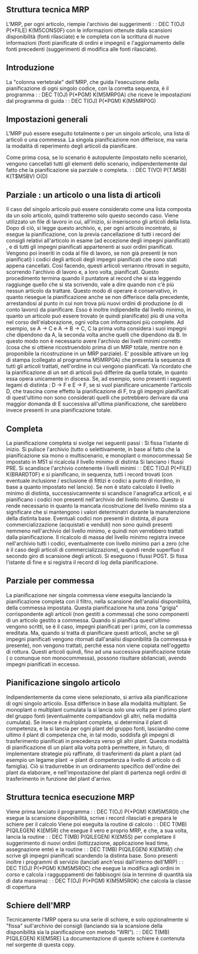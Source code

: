 ## Struttura tecnica MRP
L'MRP, per ogni articolo, riempie i'archivio dei suggerimenti
 :  : DEC T(OJ) P(\*FILE) K(M5CONS0F)
con le informazioni ottenute dalla scansioni disponibilità (fonti rilasciate) e le completa con la scrittura di nuove informazioni (fonti pianificate di ordini e impegni) e l'aggiornamento delle fonti precedenti (suggerimenti di modifica alle fonti rilasciate).

##  Introduzione
La "colonna vertebrale" dell'MRP, che guida l'esecuzione della pianificazione di ogni singolo codice, con la corretta sequenza, è il programma
 :  : DEC T(OJ) P(\*PGM) K(M5MRP0A)
che riceve le impostazioni dal programma di guida
 :  : DEC T(OJ) P(\*PGM) K(M5MRP0G)

## Impostazioni generali
L'MRP può essere eseguito totalmente o per un singolo articolo, una lista di articoli o una commessa.
La singola pianificazione non differisce, ma varia la modalità di reperimento degli articoli da pianificare.

Come prima cosa, se lo scenario è autopulente (impostato nello scenario), vengono cancellati tutti gli elementi dello scenario, indipendentemente dal fatto che la pianificazione sia parziale o completa.
 :  : DEC T(VO) P(T.M5B) K(T$M5BV) O(D)

## Parziale :  un articolo o una lista di articoli
Il caso del singolo articolo può essere considerato come una lista composta da un solo articolo, quindi tratteremo solo questo secondo caso.
Viene utilizzato un file di lavoro in cui, all'inizio, si inseriscono gli articoli della lista.
Dopo di ciò, si legge questo archivio, e, per ogni articolo incontrato, si esegue la pianificazione, con la previa cancellazione di tutti i record dei consigli relativi all'articolo in esame (ad eccezione degli impegni pianificati) , e di tutti gli impegni pianificati appartenenti ai suoi ordini pianificati. Vengono poi inseriti in coda al file di lavoro, se non già presenti (e non pianificati) i codici degli articoli degli impegni pianificati che sono stati appena cancellati. Così facendo, questi articoli verranno ritrovati in seguito, scorrendo l'archivio di lavoro e, a loro volta, pianificatI.
Questo procedimento termina quando il puntatore al record che si sta leggendo raggiunge quello che si sta scrivendo, vale a dire quando non c'è più nessun articolo da trattare.
Questo modo di operare è conservativo, in quanto riesegue la pianificazione anche se non differisce dalla precedente, arrestandosi al punto in cui non trova più nuovi ordini di produzione (o di conto lavoro) da pianificare.
Esso è inoltre indipendelte dal livello minimo, in quanto un articolo può essere trovato (e quindi pianificato) più di una volta nel corso dell'elaborazione, ogni volta con informazioni più complete. Ad esempio, se A -> C e A -> B -> C, C la prima volta considera i suoi impegni che dipendono da A, la seconda volta anche quelli che dipendono da B. In questo modo non è necessario avere l'archivio dei livelli minimi corretto (cosa che si ottiene ricostruendolo prima di un MRP totale, mentre non è proponibile la ricostruzione in un MRP parziale).
E' possibile attivare un log di stampa (collegato al programma M5MRP0A) che presenta la sequenza di tutti gli articoli trattati, nell'ordine in cui vengono pianificati.
Va ricordato che la pianificazione di un set di articoli può differire da quella totale, in quanto essa opera unicamente in discesa. Se, ad esempio, sono presenti i seguenti legami di distinta :  D -> F e E -> F, se si vuol pianificare unicamente l'articolo D, che trascina come effetto la pianificazione di F, tra gli impegni pianificati di quest'ultimo non sono considerati quelli che potrebbero derivare da una maggior domanda di E successiva all'ultima pianificazione, che sarebbero invece presenti in una pianificazione totale.


##  Completa
La pianificazione completa si svolge nei seguenti passi : 
Si fissa l'istante di inizio.
Si pulisce l'archivio (tutto o selettivamente, in base al fatto che la pianificazione sia mono o multiscenario, e monoplant o monocommessa)
Se impostato in M51 si ricalcola il livello minimo di distinta
Si lanciano i flussi PRE.
Si scandisce l'archivio contenente i livelli minimi
 :  : DEC T(OJ) P(\*FILE) K(BRARDT0F)
e si pianificano, in sequenza, tutti i record trovati (con eventuale inclusione / esclusione di fittizi e codici a punto di riordino, in base a quanto impostato nel lancio).
Se non è stato calcolato il livello minimo di distinta, successivcamnente si scandisce l'anagrafica articoli, e si pianificano i codici non presenti nell'archivio del livello minimo. Questo si rende necessario in quanto la mancata ricostruzione del livello minimo sta a significare che si mantengono i valori determinatri durante la manutenzione della distinta base. Eventuali codici non presenti in distinta, di pura commercializzazione (acquistati e venduti) non sono quindi presenti nemmeno nell'archivio del livello minimo, e quindi non verrebbero trattati dalla pianificazione. Il ricalcolo di massa del livello minimo registra invece nell'archivio tutti i codici, eventualmente con livello minimo pari a zero (che è il caso degli articoli di commercializzazione), e qundi rende superfluo il secondo giro di scansione degli articoli.
Si eseguono i flussi POST.
Si fissa l'istante di fine e si registra il record di log della pianificazione.


## Parziale per commessa
La pianificazione ner singola commessa viene eseguita lanciando la pianificazione completa con il filtro, nella scansione dell'analisi disponibilità, della commessa impostata.
Questa pianificazione ha una zona "grigia" corrispondente agli articoli (non gestiti a commessa) che sono componenti di un articolo gestito a commessa. Quando si pianifica quest'ultimo vengono scritti, se è il caso, impegni pianificati per i primi, con la commessa ereditata. Ma, quando si tratta di pianificare questi articoli, anche se gli impegni pianificati vengono ritornati dall'analisi disponibilità (la commessa è presente), non vengono trattati, perchè essa non viene copiata nell'oggetto di rottura.
Questi articoli quindi, fino ad una successiva pianificazione totale ( o comunque non monocommessa), possono risultare sbilanciati, avendo impegni pianificati in eccesso.


## Pianificazione singolo articolo
Indipendentemente da come viene selezionato, si arriva alla pianificazione di ogni singolo articolo.
Essa differisce in base alla modalità multiplant.
Se monoplant o multiplant cumulata la si lancia solo una volta per il primo plant del gruppo fonti (eventualmente compattandovi gli altri, nella modalità cumulata).
Se invece è mulriplant completa, si determina il plant di competenza, e la si lancia per ogni plant del gruppo fonti, lasciandno come ultimo il plant di competenza che, in tal modo, soddisfa gli impegni di trasferimento pianificati in precedenza verso gli altri plant.
Questa modalità di pianificazione di un plant alla volta potrà permettere, in futuro, di implementare strategie più raffinate, di trasferimenti da plant a plant (ad esempio un legame plant -> plant di competenza a livello di articolo o di famiglia). Ciò si tradurrebbe in un ordinamento specifico dell'ordine dei plant da elaborare, e nell'impostazione del plant di partenza negli ordini di trasferimento in funzione del plant d'arrivo.

## Struttura tecnica esecuzione MRP
Viene prima lanciato il programma
 :  : DEC T(OJ) P(\*PGM) K(M5M5R0I)
che esegue la scansione disponibilità, scrive i record rilasciati e prepara le schiere per il calcolo
Viene poi eseguita la routine di calcolo
 :  : DEC T(MB) P(QILEGEN) K(£M5R)
che esegue il vero e proprio MRP, e che, a sua volta, lancia la routine
 :  : DEC T(MB) P(QILEGEN) K(£M5S)
per completare il suggerimento di nuovi ordini (lottizzazione, applicazione lead time, assegnazione ente)
e la routine
 :  : DEC T(MB) P(QILEGEN) K(£M5W)
che scrive gli impegni pianificati scandendo la distinta base.
Sono presenti inoltre i programmi di servizio (lanciati anch'essi dall'interno dell'MRP)
 :  : DEC T(OJ) P(\*PGM) K(M5M5R0C)
che esegue la modifica agli ordini in corso e calcola i ragguppamenti dei fabbisogni (sia in termine di quantità sia di data massima)
 :  : DEC T(OJ) P(\*PGM) K(M5M5R0K)
che calcola la classe di copertura

## Schiere dell'MRP
Tecnicamente l'MRP opera su una serie di schiere, e solo opzionalmente si "fissa" sull'archivio dei consigli (lanciando sia la scansione della disponibilità sia la pianificazione con metodo "WRI").
 :  : DEC T(MB) P(QILEGEN) K(£M5RE)
La documentazione di queste schiere è contenuta nel sorgente di questa copy.






